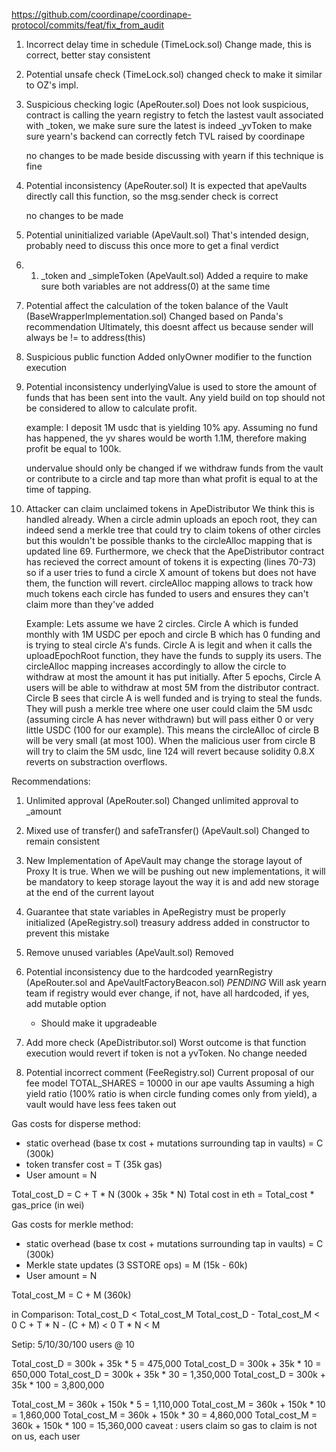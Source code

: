 https://github.com/coordinape/coordinape-protocol/commits/feat/fix_from_audit

1. Incorrect delay time in schedule (TimeLock.sol)
	Change made, this is correct, better stay consistent

2. Potential unsafe check  (TimeLock.sol)
	changed check to make it similar to OZ's impl.

3. Suspicious checking logic (ApeRouter.sol)
	Does not look suspicious, contract is calling the yearn registry to fetch the lastest vault associated with _token,
	we make sure sure the latest is indeed _yvToken to make sure yearn's backend can correctly fetch TVL raised by coordinape

	no changes to be made beside discussing with yearn if this technique is fine

4. Potential inconsistency (ApeRouter.sol)
	It is expected that apeVaults directly call this function, so the msg.sender check is correct

	no changes to be made

5. Potential uninitialized variable (ApeVault.sol)
	That's intended design, probably need to discuss this once more to get a final verdict

5. 1. _token and _simpleToken (ApeVault.sol)
	Added a require to make sure both variables are not address(0) at the same time

6. Potential affect the calculation of the token balance of the Vault (BaseWrapperImplementation.sol)
	Changed based on Panda's recommendation
	Ultimately, this doesnt affect us because sender will always be != to address(this)

7. Suspicious public function
	Added onlyOwner modifier to the function execution

8. Potential inconsistency
	underlyingValue is used to store the amount of funds that has been sent into the vault. Any yield build on top should not be considered to allow to calculate profit.

	example: I deposit 1M usdc that is yielding 10% apy. Assuming no fund has happened, the yv shares would be worth 1.1M, therefore making profit be equal to 100k. 

	undervalue should only be changed if we withdraw funds from the vault or contribute to a circle and tap more than what profit is equal to at the time of tapping.

9. Attacker can claim unclaimed tokens in ApeDistributor 
	We think this is handled already.
	When a circle admin uploads an epoch root, they can indeed send a merkle tree that could try to claim tokens of other circles but this wouldn't be possible thanks to the circleAlloc mapping that is updated line 69. Furthermore, we check that the ApeDistributor contract has recieved the correct amount of tokens it is expecting (lines 70-73) so if a user tries to fund a circle X amount of tokens but does not have them, the function will revert.
	circleAlloc mapping allows to track how much tokens each circle has funded to users and ensures they can't claim more than they've added

	Example: 
	Lets assume we have 2 circles. Circle A which is funded monthly with 1M USDC per epoch and circle B which has 0 funding and is trying to steal circle A's funds.
	Circle A is legit and when it calls the uploadEpochRoot function, they have the funds to supply its users. The circleAlloc mapping increases accordingly to allow the circle to withdraw at most the amount it has put initially. After 5 epochs, Circle A users will be able to withdraw at most 5M from the distributor contract. Circle B sees that circle A is well funded and is trying to steal the funds. They will push a merkle tree where one user could claim the 5M usdc (assuming circle A has never withdrawn) but will pass either 0 or very little USDC (100 for our example). This means the circleAlloc of circle B will be very small (at most 100). When the malicious user from circle B will try to claim the 5M usdc, line 124 will revert because solidity 0.8.X reverts on substraction overflows.

Recommendations:

1. Unlimited approval (ApeRouter.sol)
	Changed unlimited approval to _amount

2. Mixed use of transfer() and safeTransfer() (ApeVault.sol)
	Changed to remain consistent

3. New Implementation of ApeVault may change the storage layout of Proxy
	It is true. When we will be pushing out new implementations, it will be mandatory to keep storage layout the way it is and add new storage at the end of the current layout

4. Guarantee that state variables in ApeRegistry must be properly initialized (ApeRegistry.sol)
	treasury address added in constructor to prevent this mistake

5. Remove unused variables (ApeVault.sol)
	Removed

6. Potential inconsistency due to the hardcoded yearnRegistry (ApeRouter.sol and ApeVaultFactoryBeacon.sol) *PENDING*
	Will ask yearn team if registry would ever change, if not, have all hardcoded, if yes, add mutable option
	- Should make it upgradeable

7. Add more check (ApeDistributor.sol)
	Worst outcome is that function execution would revert if token is not a yvToken. No change needed

8. Potential incorrect comment (FeeRegistry.sol)
	Current proposal of our fee model
	TOTAL_SHARES = 10000 in our ape vaults
	Assuming a high yield ratio (100% ratio is when circle funding comes only from yield), a vault would have less fees taken out
	





Gas costs for disperse method: 
- static overhead (base tx cost + mutations surrounding tap in vaults) = C (300k)
- token transfer cost = T (35k gas)
- User amount = N

Total_cost_D = C + T * N (300k + 35k * N)
Total cost in eth = Total_cost * gas_price (in wei)

Gas costs for merkle method:
- static overhead (base tx cost + mutations surrounding tap in vaults) = C (300k)
- Merkle state updates (3 SSTORE ops) = M (15k - 60k)
- User amount = N

Total_cost_M = C + M (360k)

in Comparison:
Total_cost_D < Total_cost_M
Total_cost_D - Total_cost_M < 0
C + T * N - (C + M) < 0
T * N < M

Setip: 5/10/30/100 users @ 10

Total_cost_D = 300k + 35k * 5 = 475,000
Total_cost_D = 300k + 35k * 10 = 650,000
Total_cost_D = 300k + 35k * 30 = 1,350,000
Total_cost_D = 300k + 35k * 100 = 3,800,000

Total_cost_M = 360k + 150k * 5 = 1,110,000
Total_cost_M = 360k + 150k * 10 = 1,860,000
Total_cost_M = 360k + 150k * 30 = 4,860,000
Total_cost_M = 360k + 150k * 100 = 15,360,000
caveat : users claim so gas to claim is not on us, each user

